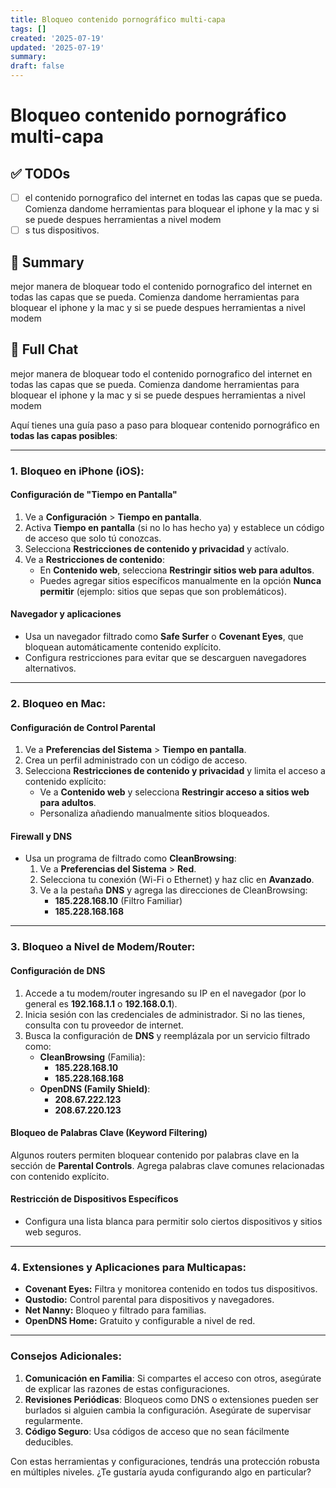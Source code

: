 ```yaml
---
title: Bloqueo contenido pornográfico multi-capa
tags: []
created: '2025-07-19'
updated: '2025-07-19'
summary:
draft: false
---
```


# Bloqueo contenido pornográfico multi-capa

## ✅ TODOs
- [ ] el contenido pornografico del internet en todas las capas que se pueda. Comienza dandome herramientas para bloquear el iphone y la mac y si se puede despues herramientas a nivel modem
- [ ] s tus dispositivos.

## 📌 Summary
mejor manera de bloquear todo el contenido pornografico del internet en todas las capas que se pueda. Comienza dandome herramientas para bloquear el iphone y la mac y si se puede despues herramientas a nivel modem

## 🧠 Full Chat


mejor manera de bloquear todo el contenido pornografico del internet en todas las capas que se pueda. Comienza dandome herramientas para bloquear el iphone y la mac y si se puede despues herramientas a nivel modem



Aquí tienes una guía paso a paso para bloquear contenido pornográfico en **todas las capas posibles**:

---

### **1. Bloqueo en iPhone (iOS):**
#### **Configuración de "Tiempo en Pantalla"**
1. Ve a **Configuración** > **Tiempo en pantalla**.
2. Activa **Tiempo en pantalla** (si no lo has hecho ya) y establece un código de acceso que solo tú conozcas.
3. Selecciona **Restricciones de contenido y privacidad** y actívalo.
4. Ve a **Restricciones de contenido**:
   - En **Contenido web**, selecciona **Restringir sitios web para adultos**.
   - Puedes agregar sitios específicos manualmente en la opción **Nunca permitir** (ejemplo: sitios que sepas que son problemáticos).

#### **Navegador y aplicaciones**
- Usa un navegador filtrado como **Safe Surfer** o **Covenant Eyes**, que bloquean automáticamente contenido explícito.
- Configura restricciones para evitar que se descarguen navegadores alternativos.

---

### **2. Bloqueo en Mac:**
#### **Configuración de Control Parental**
1. Ve a **Preferencias del Sistema** > **Tiempo en pantalla**.
2. Crea un perfil administrado con un código de acceso.
3. Selecciona **Restricciones de contenido y privacidad** y limita el acceso a contenido explícito:
   - Ve a **Contenido web** y selecciona **Restringir acceso a sitios web para adultos**.
   - Personaliza añadiendo manualmente sitios bloqueados.

#### **Firewall y DNS**
- Usa un programa de filtrado como **CleanBrowsing**:
   1. Ve a **Preferencias del Sistema** > **Red**.
   2. Selecciona tu conexión (Wi-Fi o Ethernet) y haz clic en **Avanzado**.
   3. Ve a la pestaña **DNS** y agrega las direcciones de CleanBrowsing:
      - **185.228.168.10** (Filtro Familiar)
      - **185.228.168.168**

---

### **3. Bloqueo a Nivel de Modem/Router:**
#### **Configuración de DNS**
1. Accede a tu modem/router ingresando su IP en el navegador (por lo general es **192.168.1.1** o **192.168.0.1**).
2. Inicia sesión con las credenciales de administrador. Si no las tienes, consulta con tu proveedor de internet.
3. Busca la configuración de **DNS** y reemplázala por un servicio filtrado como:
   - **CleanBrowsing** (Familia): 
     - **185.228.168.10**
     - **185.228.168.168**
   - **OpenDNS (Family Shield)**:
     - **208.67.222.123**
     - **208.67.220.123**

#### **Bloqueo de Palabras Clave (Keyword Filtering)**
Algunos routers permiten bloquear contenido por palabras clave en la sección de **Parental Controls**. Agrega palabras clave comunes relacionadas con contenido explícito.

#### **Restricción de Dispositivos Específicos**
- Configura una lista blanca para permitir solo ciertos dispositivos y sitios web seguros.

---

### **4. Extensiones y Aplicaciones para Multicapas:**
- **Covenant Eyes:** Filtra y monitorea contenido en todos tus dispositivos.
- **Qustodio:** Control parental para dispositivos y navegadores.
- **Net Nanny:** Bloqueo y filtrado para familias.
- **OpenDNS Home:** Gratuito y configurable a nivel de red.

---

### **Consejos Adicionales:**
1. **Comunicación en Familia**: Si compartes el acceso con otros, asegúrate de explicar las razones de estas configuraciones.
2. **Revisiones Periódicas**: Bloqueos como DNS o extensiones pueden ser burlados si alguien cambia la configuración. Asegúrate de supervisar regularmente.
3. **Código Seguro**: Usa códigos de acceso que no sean fácilmente deducibles.

Con estas herramientas y configuraciones, tendrás una protección robusta en múltiples niveles. ¿Te gustaría ayuda configurando algo en particular?